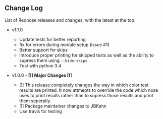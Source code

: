 ## Change Log

List of Rednose releases and changes, with the latest at the top:

  * v1.1.0
    * Update tests for better reporting
    * fix for errors during module setup (issue #1)
    * Better support for skips
    * Introduce proper printing for skipped tests as well as the ability to supress them using `--hide-skips`
    * Test with python 3.4

  * v1.0.0 - **[!] Major Changes [!]**
    * [!] This release completely changes the way in which color test results are printed. It now attmepts to override the code which nose uses to print results rather than to supress those results and print them seperatly.
    * [!] Package maintainer changes to JBKahn
    * Use travis for testing

